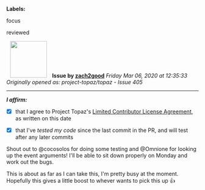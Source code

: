 **Labels:**

focus

reviewed



<a href="https://github.com/zach2good"><img src="https://avatars3.githubusercontent.com/u/1389729?v=4" width="96" height="96" hspace="10"></img></a> **Issue by [zach2good](https://github.com/zach2good)**
_Friday Mar 06, 2020 at 12:35:33_
_Originally opened as: project-topaz/topaz - Issue 405_

----

<!-- place 'x' mark between square [] brackets to affirm: -->
**_I affirm:_**
- [x] that I agree to Project Topaz's [Limited Contributor License Agreement](https://github.com/project-topaz/topaz/blob/master/CONTRIBUTOR_AGREEMENT.md), as written on this date
- [x] that I've _tested my code_ since the last commit in the PR, and will test after any later commits

Shout out to @cocosolos for doing some testing and @Omnione for looking up the event arguments! I'll be able to sit down properly on Monday and work out the bugs. 

This is about as far as I can take this, I'm pretty busy at the moment. Hopefully this gives a little boost to whever wants to pick this up 👍 
